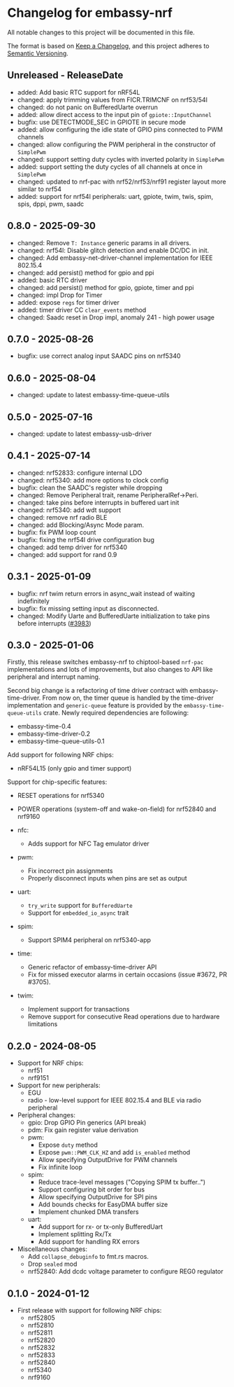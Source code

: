 # Changelog for embassy-nrf

All notable changes to this project will be documented in this file.

The format is based on [Keep a Changelog](https://keepachangelog.com/en/1.0.0/),
and this project adheres to [Semantic Versioning](https://semver.org/spec/v2.0.0.html).

<!-- next-header -->
## Unreleased - ReleaseDate

- added: Add basic RTC support for nRF54L
- changed: apply trimming values from FICR.TRIMCNF on nrf53/54l
- changed: do not panic on BufferedUarte overrun
- added: allow direct access to the input pin of `gpiote::InputChannel`
- bugfix: use DETECTMODE_SEC in GPIOTE in secure mode
- added: allow configuring the idle state of GPIO pins connected to PWM channels
- changed: allow configuring the PWM peripheral in the constructor of `SimplePwm`
- changed: support setting duty cycles with inverted polarity in `SimplePwm`
- added: support setting the duty cycles of all channels at once in `SimplePwm`
- changed: updated to nrf-pac with nrf52/nrf53/nrf91 register layout more similar to nrf54
- added: support for nrf54l peripherals: uart, gpiote, twim, twis, spim, spis, dppi, pwm, saadc

## 0.8.0 - 2025-09-30

- changed: Remove `T: Instance` generic params in all drivers.
- changed: nrf54l: Disable glitch detection and enable DC/DC in init.
- changed: Add embassy-net-driver-channel implementation for IEEE 802.15.4
- changed: add persist() method for gpio and ppi
- added: basic RTC driver
- changed: add persist() method for gpio, gpiote, timer and ppi
- changed: impl Drop for Timer
- added: expose `regs` for timer driver
- added: timer driver CC `clear_events` method
- changed: Saadc reset in Drop impl, anomaly 241 - high power usage

## 0.7.0 - 2025-08-26

- bugfix: use correct analog input SAADC pins on nrf5340

## 0.6.0 - 2025-08-04

- changed: update to latest embassy-time-queue-utils

## 0.5.0 - 2025-07-16

- changed: update to latest embassy-usb-driver

## 0.4.1 - 2025-07-14

- changed: nrf52833: configure internal LDO
- changed: nrf5340: add more options to clock config
- bugfix: clean the SAADC's register while dropping
- changed: Remove Peripheral trait, rename PeripheralRef->Peri.
- changed: take pins before interrupts in buffered uart init
- changed: nrf5340: add wdt support
- changed: remove nrf radio BLE
- changed: add Blocking/Async Mode param.
- bugfix: fix PWM loop count
- bugfix: fixing the nrf54l drive configuration bug
- changed: add temp driver for nrf5340
- changed: add support for rand 0.9

## 0.3.1 - 2025-01-09

- bugfix: nrf twim return errors in async\_wait instead of waiting indefinitely
- bugfix: fix missing setting input as disconnected.
- changed: Modify Uarte and BufferedUarte initialization to take pins before interrupts ([#3983](https://github.com/embassy-rs/embassy/pull/3983))


## 0.3.0 - 2025-01-06

Firstly, this release switches embassy-nrf to chiptool-based `nrf-pac`
implementations and lots of improvements, but also changes to API like
peripheral and interrupt naming.

Second big change is a refactoring of time driver contract with
embassy-time-driver. From now on, the timer queue is handled by the
time-driver implementation and `generic-queue` feature is provided by
the `embassy-time-queue-utils` crate. Newly required dependencies are
following:
  - embassy-time-0.4
  - embassy-time-driver-0.2
  - embassy-time-queue-utils-0.1

Add support for following NRF chips:
  - nRF54L15 (only gpio and timer support)

Support for chip-specific features:
  - RESET operations for nrf5340
  - POWER operations (system-off and wake-on-field) for nrf52840 and nrf9160

- nfc:
  - Adds support for NFC Tag emulator driver
- pwm:
  - Fix incorrect pin assignments
  - Properly disconnect inputs when pins are set as output
- uart:
  - `try_write` support for `BufferedUarte`
  - Support for `embedded_io_async` trait
- spim:
  - Support SPIM4 peripheral on nrf5340-app
- time:
  - Generic refactor of embassy-time-driver API
  - Fix for missed executor alarms in certain occasions (issue #3672, PR #3705).
- twim:
  - Implement support for transactions
  - Remove support for consecutive Read operations due to hardware limitations

## 0.2.0 - 2024-08-05

- Support for NRF chips:
  - nrf51
  - nrf9151
- Support for new peripherals:
  - EGU
  - radio - low-level support for IEEE 802.15.4 and BLE via radio peripheral
- Peripheral changes:
  - gpio: Drop GPIO Pin generics (API break)
  - pdm: Fix gain register value derivation
  - pwm:
    - Expose `duty` method
    - Expose `pwm::PWM_CLK_HZ` and add `is_enabled` method
    - Allow specifying OutputDrive for PWM channels
    - Fix infinite loop
  - spim:
    - Reduce trace-level messages ("Copying SPIM tx buffer..")
    - Support configuring bit order for bus
    - Allow specifying OutputDrive for SPI pins
    - Add bounds checks for EasyDMA buffer size
    - Implement chunked DMA transfers
  - uart:
    - Add support for rx- or tx-only BufferedUart
    - Implement splitting Rx/Tx
    - Add support for handling RX errors
- Miscellaneous changes:
  - Add `collapse_debuginfo` to fmt.rs macros.
  - Drop `sealed` mod
  - nrf52840: Add dcdc voltage parameter to configure REG0 regulator

## 0.1.0 - 2024-01-12

- First release with support for following NRF chips:
  - nrf52805
  - nrf52810
  - nrf52811
  - nrf52820
  - nrf52832
  - nrf52833
  - nrf52840
  - nrf5340
  - nrf9160

